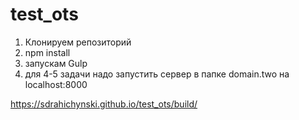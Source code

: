 # test_ots
1) Клонируем репозиторий
2) npm install
3) запускам Gulp
4) для 4-5 задачи надо запустить сервер в папке domain.two на localhost:8000

https://sdrahichynski.github.io/test_ots/build/
